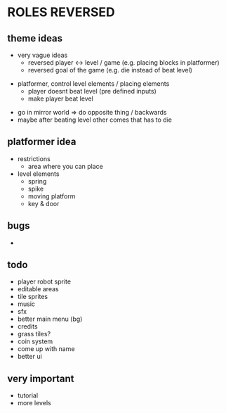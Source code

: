 # ROLES REVERSED

## theme ideas

- very vague ideas
  - reversed player <-> level / game (e.g. placing blocks in platformer)
  - reversed goal of the game (e.g. die instead of beat level)

+ platformer, control level elements / placing elements
	- player doesnt beat level (pre defined inputs)
	- make player beat level
- go in mirror world => do opposite thing / backwards
- maybe after beating level other comes that has to die

## platformer idea

- restrictions
  - area where you can place
- level elements
  - spring
  - spike
  - moving platform
  - key & door


## bugs

- 


## todo

- player robot sprite
- editable areas
- tile sprites
- music
- sfx
- better main menu (bg)
- credits
- grass tiles?
- coin system
- come up with name
- better ui

## very important

- tutorial
- more levels
